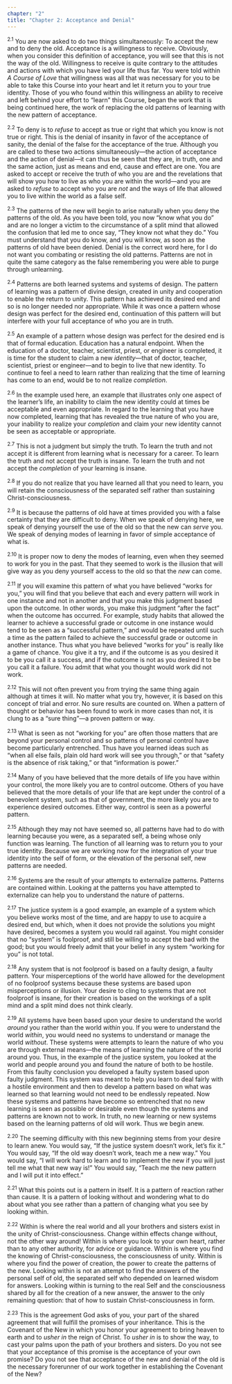 ```yaml
---
chapter: "2"
title: "Chapter 2: Acceptance and Denial"
---
```


<sup>2.1</sup> You are now asked to do two things simultaneously: To
accept the new and to deny the old. Acceptance is a willingness to
receive. Obviously, when you consider this definition of acceptance, you
will see that this is not the way of the old. Willingness to receive is
quite contrary to the attitudes and actions with which you have led your
life thus far.  You were told within *A Course of Love* that willingness
was all that was necessary for you to be able to take this Course into
your heart and let it return you to your true identity. Those of you who
found within this willingness an ability to receive and left behind your
effort to “learn” this Course, began the work that is being continued
here, the work of replacing the old patterns of learning with the new
pattern of acceptance. 

<sup>2.2</sup> To deny is to *refuse* to accept as true or right that
which you know is not true or right. This is the denial of insanity in
favor of the acceptance of sanity, the denial of the false for the
acceptance of the true. Although you are called to these two actions
simultaneously—the action of acceptance and the action of denial—it can
thus be seen that they are, in truth, one and the same action, just as
means and end, cause and effect are one. You are asked to accept or
receive the truth of who you are and the revelations that will show you
how to live as who you are within the world—and you are asked to
*refuse* to accept who you are *not* and the ways of life that allowed
you to live within the world as a false self. 

<sup>2.3</sup> The patterns of the new will begin to arise naturally
when you deny the patterns of the old. As you have been told, you now
“know what you do” and are no longer a victim to the circumstance of a
split mind that allowed the confusion that led me to once say, “They
know not what they do.” You must understand that you do know, and you
will know, as soon as the patterns of old have been denied. Denial is
the correct word here, for I do not want you combating or resisting the
old patterns. Patterns are not in quite the same category as the false
remembering you were able to purge through unlearning. 

<sup>2.4</sup> Patterns are both learned systems and systems of design.
The pattern of learning was a pattern of divine design, created in unity
and cooperation to enable the return to unity. This pattern has achieved
its desired end and so is no longer needed nor appropriate. While it was
once a pattern whose design was perfect for the desired end,
continuation of this pattern will but interfere with your full
acceptance of who you are in truth. 

<sup>2.5</sup> An example of a pattern whose design was perfect for the
desired end is that of formal education.  Education has a natural
endpoint. When the education of a doctor, teacher, scientist, priest, or
engineer is completed, it is time for the student to claim a new
*identity*—that of doctor, teacher, scientist, priest or engineer—and to
begin to live that new identity. To continue to feel a need to learn
rather than realizing that the time of learning has come to an end,
would be to not realize *completion*. 

<sup>2.6</sup> In the example used here, an example that illustrates
only one aspect of the learner’s life, an inability to claim the new
identity could at times be acceptable and even appropriate. In regard to
the learning that you have now completed, learning that has revealed the
true nature of who you are, your inability to realize your *completion*
and claim your new identity cannot be seen as acceptable or appropriate. 

<sup>2.7</sup> This is not a judgment but simply the truth. To learn the
truth and not accept it is different from learning what is necessary for
a career.  To learn the truth and not accept the truth is insane. To
learn the truth and not accept the *completion* of your learning is
insane. 

<sup>2.8</sup> If you do not realize that you have learned all that you
need to learn, you will retain the consciousness of the separated self
rather than sustaining Christ-consciousness. 

<sup>2.9</sup> It is because the patterns of old have at times provided
you with a false certainty that they are difficult to deny.  When we
speak of denying here, we speak of denying yourself the use of the old
so that the new can *serve* you. We speak of denying modes of learning
in favor of simple acceptance of what is. 

<sup>2.10</sup> It is proper now to deny the modes of learning, even
when they seemed to work for you in the past. That they seemed to work
is the illusion that will give way as you deny yourself access to the
old so that the *new* can come. 

<sup>2.11</sup> If you will examine this pattern of what you have
believed “works for you,” you will find that you believe that each and
every pattern will work in one instance and not in another and that you
make this judgment based upon the outcome. In other words, you make this
judgment “after the fact” when the outcome has occurred. For example,
study habits that allowed the learner to achieve a successful grade or
outcome in one instance would tend to be seen as a “successful pattern,”
and would be repeated until such a time as the pattern failed to achieve
the successful grade or outcome in another instance. Thus what you have
believed “works for you” is really like a game of chance. You give it a
try, and if the outcome is as you desired it to be you call it a
success, and if the outcome is not as you desired it to be you call it a
failure. You admit that what you thought would work did not work. 

<sup>2.12</sup> This will not often prevent you from trying the same
thing again although at times it will.  No matter what you try, however,
it is based on this concept of trial and error. No sure results are
counted on. When a pattern of thought or behavior has been found to work
in more cases than not, it is clung to as a “sure thing”—a proven
pattern or way. 

<sup>2.13</sup> What is seen as not “working for you” are often those
matters that are beyond your personal control and so patterns of
personal control have become particularly entrenched. Thus have you
learned ideas such as “when all else fails, plain old hard work will see
you through,” or that “safety is the absence of risk taking,” or that
“information is power.” 

<sup>2.14</sup> Many of you have believed that the more details of life
you have within your control, the more likely you are to control
outcome. Others of you have believed that the more details of your life
that are kept under the control of a benevolent system, such as that of
government, the more likely you are to experience desired outcomes.
Either way, control is seen as a powerful pattern.  

<sup>2.15</sup> Although they may not have seemed so, all patterns have
had to do with learning because you were, as a separated self, a being
whose only function was learning. The function of all learning was to
return you to your true identity. Because we are working now for the
integration of your true identity into the self of form, or the
elevation of the personal self, new patterns are needed.

<sup>2.16</sup> Systems are the result of your attempts to externalize
patterns.  Patterns are contained within. Looking at the patterns you
have attempted to externalize can help you to understand the nature of
patterns. 

<sup>2.17</sup> The justice system is a good example, an example of a
system which you believe works most of the time, and are happy to use to
acquire a desired end, but which, when it does not provide the solutions
you might have desired, becomes a system you would rail against. You
might consider that no “system” is foolproof, and still be willing to
accept the bad with the good; but you would freely admit that your
belief in any system “working for you” is not total. 

<sup>2.18</sup> Any system that is not foolproof is based on a faulty
design, a faulty pattern. Your misperceptions of the world have allowed
for the development of no foolproof systems because these systems are
based upon misperceptions or illusion. Your desire to cling to systems
that are not foolproof is insane, for their creation is based on the
workings of a split mind and a split mind does not think clearly. 

<sup>2.19</sup> All systems have been based upon your desire to
understand the world *around* you rather than the world *within* you. If
you were to understand the world *within*, you would need no systems to
understand or manage the world *without*. These systems were attempts to
learn the nature of who you are through external means—the means of
learning the nature of the world around you. Thus, in the example of the
justice system, you looked at the world and people around you and found
the nature of both to be hostile. From this faulty conclusion you
developed a faulty system based upon faulty judgment.  This system was
meant to help you learn to deal fairly with a hostile environment and
then to develop a pattern based on what was learned so that learning
would not need to be endlessly repeated. Now these systems and patterns
have become so entrenched that no new learning is seen as possible or
desirable even though the systems and patterns are known not to work. In
truth, no new learning or new systems based on the learning patterns of
old will work. Thus we begin anew. 

<sup>2.20</sup> The seeming difficulty with this new beginning stems
from your desire to learn anew.  You would say, “If the justice system
doesn’t work, let’s fix it.” You would say, “If the old way doesn’t
work, teach me a new way.” You would say, “I will work hard to learn and
to implement the new if you will just tell me what that new way is!” You
would say, “Teach me the new pattern and I will put it into effect.” 

<sup>2.21</sup> What this points out is a pattern in itself. It is a
pattern of reaction rather than cause. It is a pattern of looking
without and wondering what to do about what you see rather than a
pattern of changing what you see by looking within.

<sup>2.22</sup> Within is where the real world and all your brothers and
sisters exist in the unity of Christ-consciousness. Change within
effects change without, not the other way around! Within is where you
look to your own heart, rather than to any other authority, for advice
or guidance.  Within is where you find the knowing of
Christ-consciousness, the consciousness of unity. Within is where you
find the power of creation, the power to create the patterns of the new.
Looking within is not an attempt to find the answers of the personal
self of old, the separated self who depended on learned wisdom for
answers. Looking within is turning to the real Self and the
consciousness shared by all for the creation of a new answer, the answer
to the only remaining question: that of how to sustain
Christ-consciousness in form. 

<sup>2.23</sup> This is the agreement God asks of you, your part of the
shared agreement that will fulfill the promises of your inheritance.
This is the Covenant of the New in which you honor your agreement to
bring heaven to earth and to *usher in* the reign of Christ. To *usher
in* is to show the way, to cast your palms upon the path of your
brothers and sisters. Do you not see that your acceptance of this
promise is the acceptance of your own promise? Do you not see that
acceptance of the new and denial of the old is the necessary forerunner
of our work together in establishing the Covenant of the New?

